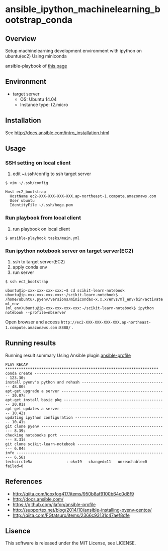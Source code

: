 ansible_ipython_machinelearning_bootstrap_conda
====

## Overview

Setup machinelearning development environment with ipython on ubuntu(ec2)
Using miniconda

ansible-playbook of [this page](http://qiita.com/icoxfog418/items/950b8af9100b64c0d8f9)

## Environment

* target server
  * OS: Ubuntu 14.04
  * Instance type: t2.micro

## Installation

See http://docs.ansible.com/intro_installation.html

## Usage

### SSH setting on local client

1. edit ~/.ssh/config to ssh target server

```
$ vim ~/.ssh/config
```

```text:~/.ssh/config
Host ec2_bootstrap
  HostName ec2-XXX-XXX-XXX-XXX.ap-northeast-1.compute.amazonaws.com
  User ubuntu
  IdentityFile ~/.ssh/hoge.pem
```

### Run playbook from local client

1. run playbook on local client

```
$ ansible-playbook tasks/main.yml
```

### Run ipython notebook server on target server(EC2)

1. ssh to target server(EC2)
2. apply conda env
3. run server

```
$ ssh ec2_bootstrap

ubuntu@ip-xxx-xxx-xxx-xxx:~$ cd scikit-learn-notebook 
ubuntu@ip-xxx-xxx-xxx-xxx:~/scikit-learn-notebook$ . /home/ubuntu/.pyenv/versions/minicondax-x.x.x/envs/ml_env/bin/activate ml_env
(ml_env)ubuntu@ip-xxx-xxx-xxx-xxx:~/scikit-learn-notebook$ ipython notebook --profile=nbserver
```

Open browser and access `http://ec2-XXX-XXX-XXX-XXX.ap-northeast-1.compute.amazonaws.com:8888/` .
## Running results

Running result summary
Using Ansible plugin [ansible-profile](https://github.com/jlafon/ansible-profile)

```
PLAY RECAP ********************************************************************
conda create ---------------------------------------------------------- 123.30s
install pyenv's python and rehash -------------------------------------- 48.80s
apt-get upgrade a server ----------------------------------------------- 30.07s
apt-get install basic pkg ---------------------------------------------- 20.81s
apt-get updates a server ----------------------------------------------- 10.42s
updating ipython configuration ----------------------------------------- 10.41s
git clone pyenv --------------------------------------------------------- 8.39s
checking notebooks port ------------------------------------------------- 8.31s
git clone scikit-learn-notebook ----------------------------------------- 6.84s
info -------------------------------------------------------------------- 6.56s
techcircle5a               : ok=19   changed=11   unreachable=0    failed=0
```

## References

* http://qiita.com/icoxfog417/items/950b8af9100b64c0d8f9
* http://docs.ansible.com/
* https://github.com/jlafon/ansible-profile
* http://supportex.net/blog/2014/10/ansible-installing-pyenv-centos/
* http://qiita.com/FGtatsuro/items/2366c93131c47aef8dfe

## Lisence

This software is released under the MIT License, see LICENSE.

